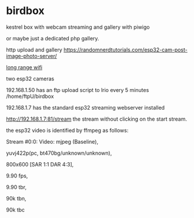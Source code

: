 # birdbox
kestrel box with webcam streaming and gallery with piwigo

or maybe just a dedicated php gallery. 

http upload and gallery https://randomnerdtutorials.com/esp32-cam-post-image-photo-server/

[long range wifi](https://www.hackster.io/news/long-range-wifi-for-the-esp32-9429ab89f450)

two esp32 cameras

192.168.1.50  has an ftp upload script to lrio every 5 minutes /home/ftpU/birdbox

192.168.1.7 has the standard esp32 streaming webserver installed

http://192.168.1.7:81/stream the stream without clicking on the start stream.

the esp32 video is identified by ffmpeg as follows: 
 
 Stream #0:0: Video: mjpeg (Baseline), 
 
 yuvj422p(pc, bt470bg/unknown/unknown), 
 
 800x600 [SAR 1:1 DAR 4:3], 
 
 9.90 fps, 
 
 9.90 tbr, 
 
 90k tbn, 
 
 90k tbc
